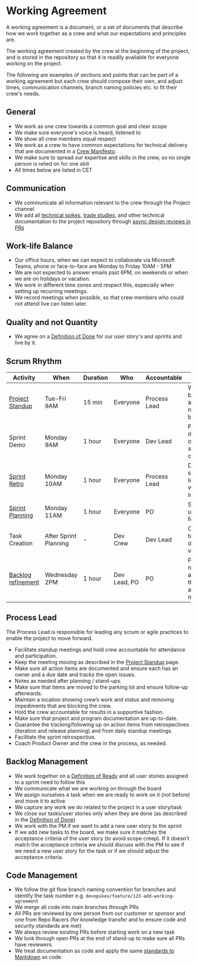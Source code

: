 # Working Agreement

A working agreement is a document, or a set of documents that describe how we work together as a crew and what our
expectations and principles are.

The working agreement created by the crew at the beginning of the project, and is stored in the repository so that it is
readily available for everyone working on the project.

The following are examples of sections and points that can be part of a working agreement but each crew should compose
their own, and adjust times, communication channels, branch naming policies etc. to fit their crew's needs.

## General

- We work as one crew towards a common goal and clear scope
- We make sure everyone's voice is heard, listened to
- We show all crew members equal respect
- We work as a crew to have common expectations for technical delivery that are documented in a [Crew Manifesto](crew_manifesto.md).
- We make sure to spread our expertise and skills in the crew, so no single person is relied on for one skill
- All times below are listed in CET

## Communication

- We communicate all information relevant to the crew through the Project channel
- We add all [technical spikes](../../../design/design_reviews/recipes/technical_spike.md), [trade studies](../../../design/design_reviews/trade_studies/trade_studies.md), and other technical documentation to the project repository through [async design reviews in PRs](../../../design/design_reviews/recipes/async_design_reviews.md)

## Work-life Balance

- Our office hours, when we can expect to collaborate via Microsoft Teams, phone or face-to-face are Monday to Friday 10AM - 5PM
- We are not expected to answer emails past 6PM, on weekends or when we are on holidays or vacation.
- We work in different time zones and respect this, especially when setting up recurring meetings.
- We record meetings when possible, so that crew members who could not attend live can listen later.

## Quality and not Quantity

- We agree on a [Definition of Done](definition_of_done.md) for our user story's and sprints and live by it.

## Scrum Rhythm

| Activity                                                                               | When                  | Duration | Who          | Accountable  | Goal                                                                       |
|----------------------------------------------------------------------------------------|-----------------------|----------|--------------|--------------|----------------------------------------------------------------------------|
| [Project Standup](../../how_we_roll/how_we_roll.md)                                    | Tue-Fri 9AM           | 15 min   | Everyone     | Process Lead | What has been accomplished, next steps, blockers                           |
| Sprint Demo                                                                            | Monday 9AM            | 1 hour   | Everyone     | Dev Lead     | Present work done and sign off on user story completion                    |
| [Sprint Retro](../../how_we_roll/how_we_roll.md)                                       | Monday 10AM           | 1 hour   | Everyone     | Process Lead | Dev Crew shares learnings and what can be improved                        |
| [Sprint Planning](../../how_we_roll/how_we_roll.md)                                    | Monday 11AM           | 1 hour   | Everyone     | PO           | Size and plan user stories for the sprint                                  |
| Task Creation                                                                          | After Sprint Planning | -        | Dev Crew     | Dev Lead     | Create tasks to clarify and determine velocity                             |
| [Backlog refinement](../../beyond_the_basics/backlog_management/backlog_management.md) | Wednesday 2PM         | 1 hour   | Dev Lead, PO | PO           | Prepare for next sprint and ensure that stories are ready for next sprint. |

## Process Lead

The Process Lead is responsible for leading any scrum or agile practices to enable the project to move forward.

- Facilitate standup meetings and hold crew accountable for attendance and participation.
- Keep the meeting moving as described in the [Project Standup](../../how_we_roll/how_we_roll.md) page.
- Make sure all action items are documented and ensure each has an owner and a due date and tracks the open issues.
- Notes as needed after planning / stand-ups.
- Make sure that items are moved to the parking lot and ensure follow-up afterwards.
- Maintain a location showing crew’s work and status and removing impediments that are blocking the crew.
- Hold the crew accountable for results in a supportive fashion.
- Make sure that project and program documentation are up-to-date.
- Guarantee the tracking/following up on action items from retrospectives (iteration and release planning) and from daily standup meetings.
- Facilitate the sprint retrospective.
- Coach Product Owner and the crew in the process, as needed.

## Backlog Management

- We work together on a [Definition of Ready](definition_of_ready.md) and all user stories assigned to a sprint need to follow this
- We communicate what we are working on through the board
- We assign ourselves a task when we are ready to work on it (not before) and move it to active
- We capture any work we do related to the project in a user story/task
- We close our tasks/user stories only when they are done (as described in the [Definition of Done](definition_of_done.md))
- We work with the PM if we want to add a new user story to the sprint
- If we add new tasks to the board, we make sure it matches the acceptance criteria of the user story (to avoid scope creep).
  If it doesn't match the acceptance criteria we should discuss with the PM to see if we need a new user story for the task or if we should adjust the acceptance criteria.

## Code Management

- We follow the git flow branch naming convention for branches and identify the task number e.g. `devopskev/feature/123-add-working-agreement`
- We merge all code into main branches through PRs
- All PRs are reviewed by one person from our customer or sponsor and one from Repo Racers (for knowledge transfer and to ensure code and security standards are met)
- We always review existing PRs before starting work on a new task
- We look through open PRs at the end of stand-up to make sure all PRs have reviewers.
- We treat documentation as code and apply the same [standards to Markdown](../../../code_reviews/recipes/markdown.md) as code.
